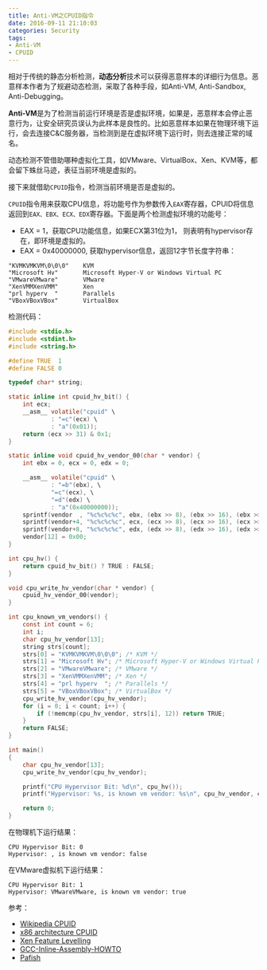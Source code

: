```yaml
---
title: Anti-VM之CPUID指令
date: 2016-09-11 21:10:03
categories: Security
tags:
- Anti-VM
- CPUID
---
```


相对于传统的静态分析检测，**动态分析**技术可以获得恶意样本的详细行为信息。恶意样本作者为了规避动态检测，采取了各种手段，如Anti-VM, Anti-Sandbox, Anti-Debugging。

**Anti-VM**是为了检测当前运行环境是否是虚拟环境，如果是，恶意样本会停止恶意行为，让安全研究员误认为此样本是良性的。比如恶意样本如果在物理环境下运行，会去连接C&C服务器，当检测到是在虚拟环境下运行时，则去连接正常的域名。

<!-- more -->

动态检测不管借助哪种虚拟化工具，如VMware、VirtualBox、Xen、KVM等，都会留下蛛丝马迹，表征当前环境是虚拟的。

接下来就借助`CPUID`指令，检测当前环境是否是虚拟的。

`CPUID`指令用来获取CPU信息，将功能号作为参数传入`EAX`寄存器，CPUID将信息返回到`EAX、EBX、ECX、EDX`寄存器。下面是两个检测虚拟环境的功能号：

- EAX = 1，获取CPU功能信息，如果ECX第31位为1， 则表明有hypervisor存在，即环境是虚拟的。
- EAX = 0x40000000, 获取hypervisor信息，返回12字节长度字符串：

```
"KVMKVMKVM\0\0\0"    KVM
"Microsoft Hv"       Microsoft Hyper-V or Windows Virtual PC
"VMwareVMware"       VMware
"XenVMMXenVMM"       Xen
"prl hyperv  "       Parallels
"VBoxVBoxVBox"       VirtualBox
```

检测代码：

``` c
#include <stdio.h>
#include <stdint.h>
#include <string.h>

#define TRUE  1
#define FALSE 0

typedef char* string;

static inline int cpuid_hv_bit() {
    int ecx;
    __asm__ volatile("cpuid" \
            : "=c"(ecx) \
            : "a"(0x01));
    return (ecx >> 31) & 0x1;
}

static inline void cpuid_hv_vendor_00(char * vendor) {
    int ebx = 0, ecx = 0, edx = 0;

    __asm__ volatile("cpuid" \
            : "=b"(ebx), \
            "=c"(ecx), \
            "=d"(edx) \
            : "a"(0x40000000));
    sprintf(vendor  , "%c%c%c%c", ebx, (ebx >> 8), (ebx >> 16), (ebx >> 24));
    sprintf(vendor+4, "%c%c%c%c", ecx, (ecx >> 8), (ecx >> 16), (ecx >> 24));
    sprintf(vendor+8, "%c%c%c%c", edx, (edx >> 8), (edx >> 16), (edx >> 24));
    vendor[12] = 0x00;
}

int cpu_hv() {
    return cpuid_hv_bit() ? TRUE : FALSE;
}

void cpu_write_hv_vendor(char * vendor) {
    cpuid_hv_vendor_00(vendor);
}

int cpu_known_vm_vendors() {
    const int count = 6;
    int i;
    char cpu_hv_vendor[13];
    string strs[count];
    strs[0] = "KVMKVMKVM\0\0\0"; /* KVM */
    strs[1] = "Microsoft Hv"; /* Microsoft Hyper-V or Windows Virtual PC */
    strs[2] = "VMwareVMware"; /* VMware */
    strs[3] = "XenVMMXenVMM"; /* Xen */
    strs[4] = "prl hyperv  "; /* Parallels */
    strs[5] = "VBoxVBoxVBox"; /* VirtualBox */
    cpu_write_hv_vendor(cpu_hv_vendor);
    for (i = 0; i < count; i++) {
        if (!memcmp(cpu_hv_vendor, strs[i], 12)) return TRUE;
    }
    return FALSE;
}

int main()
{
    char cpu_hv_vendor[13];
    cpu_write_hv_vendor(cpu_hv_vendor);

    printf("CPU Hypervisor Bit: %d\n", cpu_hv());
    printf("Hypervisor: %s, is known vm vendor: %s\n", cpu_hv_vendor, cpu_known_vm_vendors() ? "true" : "false");

    return 0;
}
```

在物理机下运行结果：

```
CPU Hypervisor Bit: 0
Hypervisor: , is known vm vendor: false
```

在VMware虚拟机下运行结果：

```
CPU Hypervisor Bit: 1
Hypervisor: VMwareVMware, is known vm vendor: true
```

参考：

- [Wikipedia CPUID](https://en.wikipedia.org/wiki/CPUID)
- [x86 architecture CPUID](http://www.sandpile.org/x86/cpuid.htm)
- [Xen Feature Levelling](http://xenbits.xen.org/docs/unstable/features/feature-levelling.html)
- [GCC-Inline-Assembly-HOWTO](http://www.ibiblio.org/gferg/ldp/GCC-Inline-Assembly-HOWTO.html)
- [Pafish](https://github.com/a0rtega/pafish)
